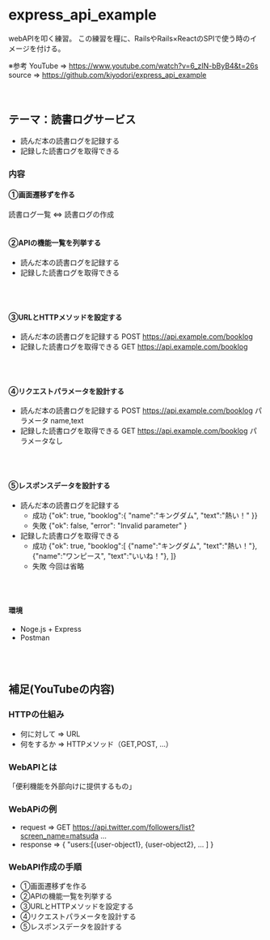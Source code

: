 # express_api_example
webAPIを叩く練習。
この練習を糧に、RailsやRails×ReactのSPIで使う時のイメージを付ける。<br>

※参考
YouTube => https://www.youtube.com/watch?v=6_zIN-bByB4&t=26s <br>
source  => https://github.com/kiyodori/express_api_example
<br>
<br>
<br>


## テーマ：読書ログサービス <br>

- 読んだ本の読書ログを記録する
- 記録した読書ログを取得できる

### 内容
#### ①画面遷移ずを作る
読書ログ一覧 <=> 読書ログの作成
<br>
<br>

#### ②APIの機能一覧を列挙する
- 読んだ本の読書ログを記録する
- 記録した読書ログを取得できる
<br>
<br>

#### ③URLとHTTPメソッドを設定する
- 読んだ本の読書ログを記録する
POST https://api.example.com/booklog
- 記録した読書ログを取得できる
GET https://api.example.com/booklog
<br>
<br>

#### ④リクエストパラメータを設計する
- 読んだ本の読書ログを記録する
POST https://api.example.com/booklog
パラメータ name,text
- 記録した読書ログを取得できる
GET https://api.example.com/booklog
パラメータなし
<br>
<br>

#### ⑤レスポンスデータを設計する
- 読んだ本の読書ログを記録する
  - 成功 {"ok": true,
          "booklog":{
            "name":"キングダム", "text":"熱い！"
          }}
  - 失敗 {"ok": false, "error": "Invalid parameter" }          
- 記録した読書ログを取得できる
  - 成功 {"ok": true,
          "booklog":[
            {"name":"キングダム", "text":"熱い！"},
            {"name":"ワンピース", "text":"いいね！"},
          ]}
  - 失敗 今回は省略 
<br>
<br>

#### 環境
- Noge.js + Express
- Postman
<br>
<br>

## 補足(YouTubeの内容)

### HTTPの仕組み
- 何に対して => URL
- 何をするか => HTTPメソッド（GET,POST, ...）

### WebAPIとは
「便利機能を外部向けに提供するもの」

### WebAPiの例
- request => GET https://api.twitter.com/followers/list?screen_name=matsuda …
- response => { "users:[{user-object1}, {user-object2}, ... ] }

### WebAPI作成の手順
- ①画面遷移ずを作る
- ②APIの機能一覧を列挙する
- ③URLとHTTPメソッドを設定する
- ④リクエストパラメータを設計する
- ⑤レスポンスデータを設計する



